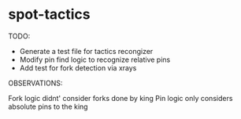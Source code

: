 # spot-tactics

TODO:
- Generate a test file for tactics recongizer
- Modify pin find logic to recognize relative pins
- Add test for fork detection via xrays


OBSERVATIONS:

Fork logic didnt' consider forks done by king
Pin logic only considers absolute pins to the king
